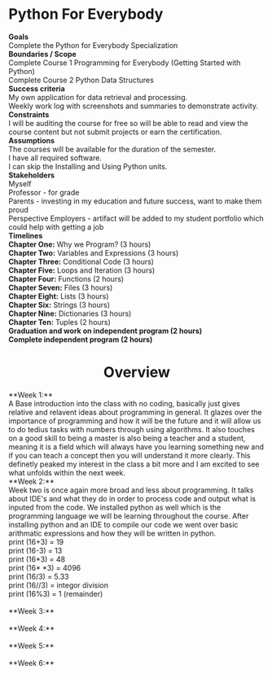 # Python For Everybody
 __**Goals**__  </br>
 Complete the Python for Everybody Specialization </br>
**Boundaries / Scope**  </br>
Complete Course 1 Programming for Everybody (Getting Started with Python)  </br>
Complete Course 2 Python Data Structures </br>
**Success criteria** </br>
My own application for data retrieval and processing. </br>
Weekly work log with screenshots and summaries to demonstrate activity. </br>
**Constraints**  </br>
I will be auditing the course for free so will be able to read and view the course content but not submit projects or earn the certification.</br>
**Assumptions**</br>
The courses will be available for the duration of the semester.</br>
I have all required software.</br>
I can skip the Installing and Using Python units.</br>
**Stakeholders**  </br>
Myself </br>
Professor - for grade </br>
Parents - investing in my education and future success, want to make them proud </br>
Perspective Employers - artifact will be added to my student portfolio which could help with getting a job </br>
**Timelines**  </br>
**Chapter One:** Why we Program? (3 hours) </br>
**Chapter Two:** Variables and Expressions (3 hours) </br>
**Chapter Three:** Conditional Code (3 hours) </br>
**Chapter Five:** Loops and Iteration (3 hours) </br>
**Chapter Four:** Functions (2 hours) </br>
**Chapter Seven:** Files (3 hours) </br>
**Chapter Eight:** Lists (3 hours) </br>
**Chapter Six:** Strings (3 hours) </br>
**Chapter Nine:** Dictionaries (3 hours) </br>
**Chapter Ten:** Tuples (2 hours) </br>
**Graduation and work on independent program (2 hours) </br>
Complete independent program (2 hours)**</br>
<h1 align="center">
                                         Overview </br>
</h1>
**Week 1:** </br>
A Base introduction into the class with no coding, basically just gives relative and relavent ideas about programming in general. It glazes over the importance of programming and how it will be the future and it will allow us to do tedius tasks with numbers through using algorithms. It also touches on a good skill to being a master is also being a teacher and a student, meaning it is a field which will always have you learning something new and if you can teach a concept then you will understand it more clearly. This definetly peaked my interest in the class a bit more and I am excited to see what unfolds within the next week.
</br>
**Week 2:** </br>
Week two is once again more broad and less about programming. It talks about IDE's and what they do in order to process code and output what is inputed from the code. We installed python as well which is the programming language we will be learning throughout the course. After installing python and an IDE to compile our code we went over basic arithmatic expressions and how they will be written in python.
</br>
print (16+3) = 19 </br>
print (16-3) = 13 </br>
print (16*3) = 48 </br>
print (16* *3) = 4096 </br>
print (16/3) = 5.33 </br>
print (16//3) = integor division </br>
print (16%3) = 1 (remainder) </br>
</br>
**Week 3:** </br>

</br>
**Week 4:** </br>

</br>
**Week 5:** </br>

</br>
**Week 6:** </br>

</br>
